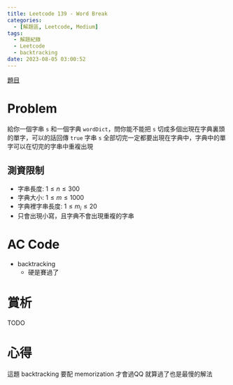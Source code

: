 ```yaml
---
title: Leetcode 139 - Word Break
categories:
  - [解題區, Leetcode, Medium]
tags:
  - 解題紀錄
  - Leetcode
  - backtracking
date: 2023-08-05 03:00:52
---
```


[題目](https://leetcode.com/problems/word-break/)

# Problem

給你一個字串 `s` 和一個字典 `wordDict`，問你能不能把 `s` 切成多個出現在字典裏頭的單字，可以的話回傳 `true`
字串 `s` 全部切完一定都要出現在字典中，字典中的單字可以在切完的字串中重複出現

## 測資限制

- 字串長度: $1 \le n \le 300$
- 字典大小: $1 \le m \le 1000$
- 字典裡字串長度: $1 \le m_i \le 20$
- 只會出現小寫，且字典不會出現重複的字串

<!-- # 想法

- 時間複雜度: $\mathcal{O}()$
- 空間複雜度: $\mathcal{O}()$ -->

# AC Code

- backtracking
  - 硬是賽過了
<script src="https://emgithub.com/embed-v2.js?target=https%3A%2F%2Fgithub.com%2Froy4801%2Fsolved_problems%2Fblob%2Fmaster%2Fleetcode%2F139.cpp%23L18-L50&style=github&type=code&showBorder=on&showLineNumbers=on&showFileMeta=on&showFullPath=on&showCopy=on"></script>

# 賞析
TODO

# 心得

這題 backtracking 要配 memorization 才會過QQ 就算過了也是最慢的解法
